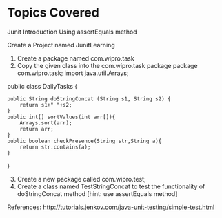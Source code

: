 # Topics Covered 

Junit Introduction Using assertEquals method


Create a Project named JunitLearning 
1. Create a package named com.wipro.task
2. Copy the given class into the com.wipro.task package
package com.wipro.task;
import java.util.Arrays;

public class DailyTasks {

	public String doStringConcat (String s1, String s2) {
		return s1+" "+s2;
	}
	public int[] sortValues(int arr[]){
		Arrays.sort(arr);
		return arr;
	}
	public boolean checkPresence(String str,String a){
		return str.contains(a);
	}
}


3. Create a new package called com.wipro.test;
4. Create a class named TestStringConcat to test the functionality of doStringConcat method [hint: use assertEquals method]


References: http://tutorials.jenkov.com/java-unit-testing/simple-test.html

